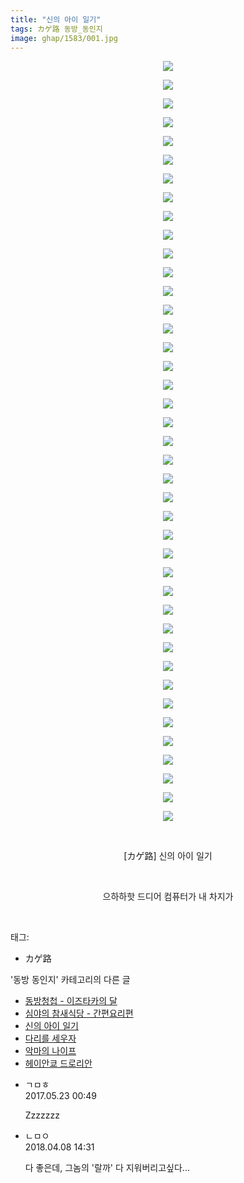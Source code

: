 ```yaml
---
title: "신의 아이 일기"
tags: カゲ路 동방_동인지
image: ghap/1583/001.jpg
---
```

<div class="article">
<p style="text-align: center; clear: none; float: none;"><img src="{{ site.nasurl }}/ghap/1583/001.jpg"/></p>
<p style="text-align: center; clear: none; float: none;"><img src="{{ site.nasurl }}/ghap/1583/002.jpg"/></p>
<p style="text-align: center; clear: none; float: none;"><img src="{{ site.nasurl }}/ghap/1583/003.jpg"/></p>
<p style="text-align: center; clear: none; float: none;"><img src="{{ site.nasurl }}/ghap/1583/004.jpg"/></p>
<p style="text-align: center; clear: none; float: none;"><img src="{{ site.nasurl }}/ghap/1583/005.jpg"/></p>
<p style="text-align: center; clear: none; float: none;"><img src="{{ site.nasurl }}/ghap/1583/006.jpg"/></p>
<p style="text-align: center; clear: none; float: none;"><img src="{{ site.nasurl }}/ghap/1583/007.jpg"/></p>
<p style="text-align: center; clear: none; float: none;"><img src="{{ site.nasurl }}/ghap/1583/008.jpg"/></p>
<p style="text-align: center; clear: none; float: none;"><img src="{{ site.nasurl }}/ghap/1583/009.jpg"/></p>
<p style="text-align: center; clear: none; float: none;"><img src="{{ site.nasurl }}/ghap/1583/010.jpg"/></p>
<p style="text-align: center; clear: none; float: none;"><img src="{{ site.nasurl }}/ghap/1583/011.jpg"/></p>
<p style="text-align: center; clear: none; float: none;"><img src="{{ site.nasurl }}/ghap/1583/012.jpg"/></p>
<p style="text-align: center; clear: none; float: none;"><img src="{{ site.nasurl }}/ghap/1583/013.jpg"/></p>
<p style="text-align: center; clear: none; float: none;"><img src="{{ site.nasurl }}/ghap/1583/014.jpg"/></p>
<p style="text-align: center; clear: none; float: none;"><img src="{{ site.nasurl }}/ghap/1583/015.jpg"/></p>
<p style="text-align: center; clear: none; float: none;"><img src="{{ site.nasurl }}/ghap/1583/016.jpg"/></p>
<p style="text-align: center; clear: none; float: none;"><img src="{{ site.nasurl }}/ghap/1583/017.jpg"/></p>
<p style="text-align: center; clear: none; float: none;"><img src="{{ site.nasurl }}/ghap/1583/018.jpg"/></p>
<p style="text-align: center; clear: none; float: none;"><img src="{{ site.nasurl }}/ghap/1583/019.jpg"/></p>
<p style="text-align: center; clear: none; float: none;"><img src="{{ site.nasurl }}/ghap/1583/020.jpg"/></p>
<p style="text-align: center; clear: none; float: none;"><img src="{{ site.nasurl }}/ghap/1583/021.jpg"/></p>
<p style="text-align: center; clear: none; float: none;"><img src="{{ site.nasurl }}/ghap/1583/022.jpg"/></p>
<p style="text-align: center; clear: none; float: none;"><img src="{{ site.nasurl }}/ghap/1583/023.jpg"/></p>
<p style="text-align: center; clear: none; float: none;"><img src="{{ site.nasurl }}/ghap/1583/024.jpg"/></p>
<p style="text-align: center; clear: none; float: none;"><img src="{{ site.nasurl }}/ghap/1583/025.jpg"/></p>
<p style="text-align: center; clear: none; float: none;"><img src="{{ site.nasurl }}/ghap/1583/026.jpg"/></p>
<p style="text-align: center; clear: none; float: none;"><img src="{{ site.nasurl }}/ghap/1583/027.jpg"/></p>
<p style="text-align: center; clear: none; float: none;"><img src="{{ site.nasurl }}/ghap/1583/028.jpg"/></p>
<p style="text-align: center; clear: none; float: none;"><img src="{{ site.nasurl }}/ghap/1583/029.jpg"/></p>
<p style="text-align: center; clear: none; float: none;"><img src="{{ site.nasurl }}/ghap/1583/030.jpg"/></p>
<p style="text-align: center; clear: none; float: none;"><img src="{{ site.nasurl }}/ghap/1583/031.jpg"/></p>
<p style="text-align: center; clear: none; float: none;"><img src="{{ site.nasurl }}/ghap/1583/032.jpg"/></p>
<p style="text-align: center; clear: none; float: none;"><img src="{{ site.nasurl }}/ghap/1583/033.jpg"/></p>
<p style="text-align: center; clear: none; float: none;"><img src="{{ site.nasurl }}/ghap/1583/034.jpg"/></p>
<p style="text-align: center; clear: none; float: none;"><img src="{{ site.nasurl }}/ghap/1583/035.jpg"/></p>
<p style="text-align: center; clear: none; float: none;"><img src="{{ site.nasurl }}/ghap/1583/036.jpg"/></p>
<p style="text-align: center; clear: none; float: none;"><img src="{{ site.nasurl }}/ghap/1583/037.jpg"/></p>
<p style="text-align: center; clear: none; float: none;"><img src="{{ site.nasurl }}/ghap/1583/038.jpg"/></p>
<p style="text-align: center; clear: none; float: none;"><img src="{{ site.nasurl }}/ghap/1583/039.jpg"/></p>
<p style="text-align: center; clear: none; float: none;"><img src="{{ site.nasurl }}/ghap/1583/040.jpg"/></p>
<p style="text-align: center; clear: none; float: none;"><img src="{{ site.nasurl }}/ghap/1583/041.jpg"/></p>
<p style="text-align: center; clear: none; float: none;"><br/></p>
<p style="text-align: center; clear: none; float: none;">[カゲ路] 신의 아이 일기</p>
<p style="text-align: center; clear: none; float: none;"><br/></p>
<p style="text-align: center; clear: none; float: none;">으하하핫 드디어 컴퓨터가 내 차지가</p>
<p><br/></p>
</div><div class="tagTrail">
<p>태그: </p>
<ul>
<li>カゲ路</li>
</ul>
</div><div class="another">
<p>'동방 동인지' 카테고리의 다른 글</p>
<ul>
<li><a href="/2016-08-15-ghap_1586">동방청첩 - 이즈타카의 달</a></li>
<li><a href="/2016-08-15-ghap_1584">심야의 참새식당 - 간편요리편</a></li>
<li><a href="/2016-08-15-ghap_1583">신의 아이 일기</a></li>
<li><a href="/2016-08-15-ghap_1582">다리를 세우자</a></li>
<li><a href="/2016-08-15-ghap_1581">악마의 나이프</a></li>
<li><a href="/2016-08-15-ghap_1580">헤이안쿄 드로리안</a></li>
</ul>
</div><div class="cb_module cb_fluid">
<div class="cb_wrt cb_profile">
<div class="comment">
<ul>
<li class="cb_thumb_off" id="comment15004550">
<div class="cb_comment_area">
<div class="cb_info_area">
<div class="cb_section">
<span class="cb_nick_name">ㄱㅁㅎ</span>
</div>
<div class="cb_section">
<span class="cb_date">2017.05.23 00:49 </span>
</div>
</div>
<div class="cb_dsc_comment">
<p class="cb_dsc">
											Zzzzzzz
										</p>
</div>
</div></li>
<li class="cb_thumb_off" id="comment15235414">
<div class="cb_comment_area">
<div class="cb_info_area">
<div class="cb_section">
<span class="cb_nick_name">ㄴㅁㅇ</span>
</div>
<div class="cb_section">
<span class="cb_date">2018.04.08 14:31 </span>
</div>
</div>
<div class="cb_dsc_comment">
<p class="cb_dsc">
											다 좋은데, 그놈의 '랄까' 다 지워버리고싶다...
										</p>
</div>
</div></li>
</ul>
</div>
</div><!-- commentList close -->
</div>
<br/>
<p id="refer"></p>
<br/>
